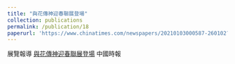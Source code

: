 ```yaml
---
title: "與花傳神迎春聯展登場"
collection: publications
permalink: /publication/18
paperurl: 'https://www.chinatimes.com/newspapers/20210103000587-260102?chdtv'
---
```


展覽報導	[與花傳神迎春聯展登場](https://www.chinatimes.com/newspapers/20210103000587-260102?chdtv)
中國時報